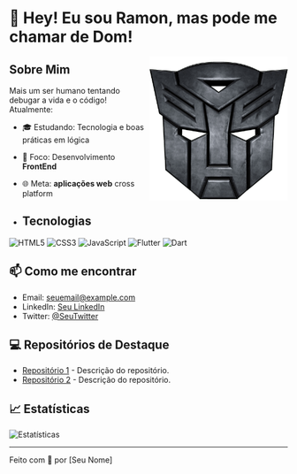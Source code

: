 # 👋 Hey! Eu sou Ramon, mas pode me chamar de Dom!

<!-- GIF alinhado à direita -->
<img src="autobotGif.gif" alt="Gif animado" align="right" width="250px">

## Sobre Mim

Mais um ser humano tentando debugar a vida e o código! Atualmente:

- 🎓 Estudando: Tecnologia e boas práticas em lógica
- 🎯 Foco: Desenvolvimento **FrontEnd**
- 🌐 Meta: **aplicações web** cross platform


- ## Tecnologias

<p>
  <img src="https://cdn.jsdelivr.net/gh/devicons/devicon/icons/html5/html5-original.svg" width="40" alt="HTML5"/>
  <img src="https://cdn.jsdelivr.net/gh/devicons/devicon/icons/css3/css3-original.svg" width="40" alt="CSS3"/>
  <img src="https://cdn.jsdelivr.net/gh/devicons/devicon/icons/javascript/javascript-original.svg" width="40" alt="JavaScript"/>
  <img src="https://cdn.jsdelivr.net/gh/devicons/devicon/icons/flutter/flutter-original.svg" width="40" alt="Flutter"/>
  <img src="https://cdn.jsdelivr.net/gh/devicons/devicon/icons/dart/dart-original.svg" width="40" alt="Dart"/>
</p>


## 📫 Como me encontrar

- Email: [seuemail@example.com](mailto:seuemail@example.com)
- LinkedIn: [Seu LinkedIn](https://www.linkedin.com/in/seulinkedin/)
- Twitter: [@SeuTwitter](https://twitter.com/seutwitter)

## 💻 Repositórios de Destaque

- [Repositório 1](https://github.com/seuusuario/repositorio1) - Descrição do repositório.
- [Repositório 2](https://github.com/seuusuario/repositorio2) - Descrição do repositório.

## 📈 Estatísticas

![Estatísticas](https://github-readme-stats.vercel.app/api?username=seuusuario&show_icons=true&count_private=true&hide=prs&theme=blue_navy)

---

Feito com 💙 por [Seu Nome]
